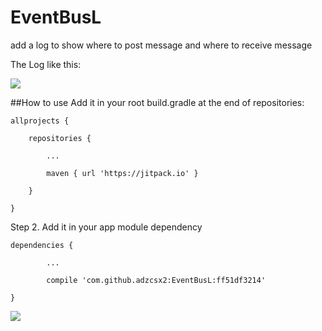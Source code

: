 # EventBusL
add a log to show where to post message and where to receive message

The Log like this:

![](https://github.com/adzcsx2/EventBusL/blob/master/readme.png)

##How to use
Add it in your root build.gradle at the end of repositories:

	allprojects {

		repositories {

			...

			maven { url 'https://jitpack.io' }

		}

	}

Step 2. Add it in your app module dependency

	dependencies {

	        ...

	        compile 'com.github.adzcsx2:EventBusL:ff51df3214'

    }

[![](https://jitpack.io/v/adzcsx2/EventBusL.svg)](https://jitpack.io/#adzcsx2/EventBusL)
